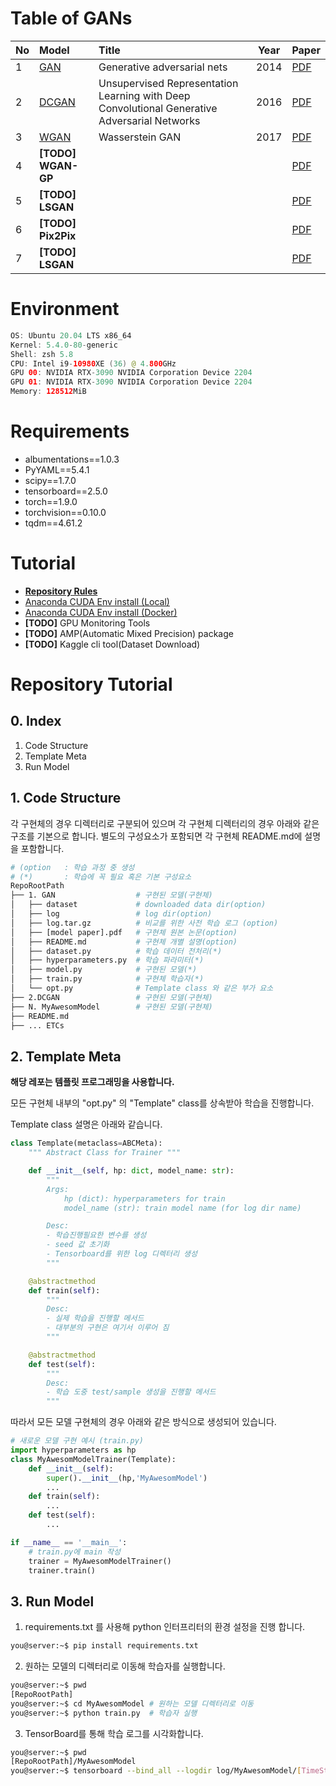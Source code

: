 # **Table of GANs**
| No   | Model                         | Title                                                                                        | Year | Paper                                                                                                                                        |
| :--- | :---------------------------- | :------------------------------------------------------------------------------------------- | ---- | -------------------------------------------------------------------------------------------------------------------------------------------- |
| 1    | [GAN](./1.GAN/src/README.pdf) | Generative adversarial nets                                                                  | 2014 | [PDF](./1.GAN/src/NIPS-2014-generative-adversarial-nets-Paper.pdf)                                                                           |
| 2    | [DCGAN](./2.DCGAN/README.md)  | Unsupervised Representation Learning with Deep Convolutional Generative Adversarial Networks | 2016 | [PDF](./2.DCGAN/src/DCGAN(UNSUPERVISED%20REPRESENTATION%20LEARNING%20WITH%20DEEP%20CONVOLUTIONAL%20GENERATIVE%20ADVERSARIAL%20NETWORKS).pdf) |
| 3    | [WGAN](./3.WGAN/README.md)    | Wasserstein GAN                                                                              | 2017 | [PDF](./3.WGAN/src/Wasserstein%20GAN.pdf)                                                                                                    |
| 4    | **[TODO]** **WGAN-GP**        |                                                                                              |      | [PDF]()                                                                                                                                      |
| 5    | **[TODO]** **LSGAN**          |                                                                                              |      | [PDF]()                                                                                                                                      |
| 6    | **[TODO]** **Pix2Pix**        |                                                                                              |      | [PDF]()                                                                                                                                      |
| 7    | **[TODO]** **LSGAN**          |                                                                                              |      | [PDF]()                                                                                                                                      |
<!-- 3. (Wasserstein GAN), 2017, Paper
4. **[TODO]** **WGAN-GP**(WGAN gradient penalty), 2017, Paper
5. **[TODO]** **LSGAN**(Least Square GAN), 2016, Paper
6. **[TODO]** **Pix2Pix**, 2018, Paper
7. TO BE CONTINUED ... -->

# **Environment**
```swift
OS: Ubuntu 20.04 LTS x86_64 
Kernel: 5.4.0-80-generic 
Shell: zsh 5.8 
CPU: Intel i9-10980XE (36) @ 4.800GHz 
GPU 00: NVIDIA RTX-3090 NVIDIA Corporation Device 2204 
GPU 01: NVIDIA RTX-3090 NVIDIA Corporation Device 2204 
Memory: 128512MiB 
```
# **Requirements**
- albumentations==1.0.3
- PyYAML==5.4.1
- scipy==1.7.0
- tensorboard==2.5.0
- torch==1.9.0
- torchvision==0.10.0
- tqdm==4.61.2
# **Tutorial**
- [**Repository Rules**](./Rules.md)
- [Anaconda CUDA Env install (Local)](./Tutorial/Anaconda%20CUDA%20Env%20install(local).md)
- [Anaconda CUDA Env install (Docker)](./Tutorial/Anaconda%20CUDA%20Env%20install(docker).md)
- **[TODO]** GPU Monitoring Tools
- **[TODO]** AMP(Automatic Mixed Precision) package
- **[TODO]** Kaggle cli tool(Dataset Download)

# Repository Tutorial

## 0. Index

1. Code Structure
2. Template Meta
3. Run Model

## 1. Code Structure

각 구현체의 경우 디렉터리로 구분되어 있으며 각 구현체 디렉터리의 경우 아래와 같은 구조를 기본으로 합니다. 별도의 구성요소가 포함되면 각 구현체 README.md에 설명을 포함합니다.

```bash
# (option   : 학습 과정 중 생성
# (*)       : 학습에 꼭 필요 혹은 기본 구성요소
RepoRootPath
├── 1. GAN                  # 구현된 모델(구현체)
│   ├── dataset             # downloaded data dir(option)
│   ├── log                 # log dir(option)
│   ├── log.tar.gz          # 비교를 위한 사전 학습 로그 (option)
│   ├── [model paper].pdf   # 구현체 원본 논문(option)
│   ├── README.md           # 구현체 개별 설명(option)
│   ├── dataset.py          # 학습 데이터 전처리(*)
│   ├── hyperparameters.py  # 학습 파라미터(*)
│   ├── model.py            # 구현된 모델(*)
│   ├── train.py            # 구현체 학습자(*)
│   └── opt.py              # Template class 와 같은 부가 요소
├── 2.DCGAN                 # 구현된 모델(구현체)
├── N. MyAwesomModel        # 구현된 모델(구현체)
├── README.md
├── ... ETCs
```

## 2. Template Meta

**해당 레포는 템플릿 프로그래밍을 사용합니다.**

모든 구현체 내부의 "opt.py" 의 "Template" class를 상속받아 학습을 진행합니다.

Template class 설명은 아래와 같습니다.

```python
class Template(metaclass=ABCMeta):
    """ Abstract Class for Trainer """

    def __init__(self, hp: dict, model_name: str):
        """
        Args:
            hp (dict): hyperparameters for train
            model_name (str): train model name (for log dir name)

        Desc:
        - 학습진행필요한 변수를 생성
        - seed 값 초기화
        - Tensorboard를 위한 log 디렉터리 생성
        """

    @abstractmethod
    def train(self):
        """
        Desc:
        - 실제 학습을 진행할 메서드
        - 대부분의 구현은 여기서 이루어 짐
        """

    @abstractmethod
    def test(self):
        """
        Desc:
        - 학습 도중 test/sample 생성을 진행할 메서드
        """
```

따라서 모든 모델 구현체의 경우 아래와 같은 방식으로 생성되어 있습니다.

```python
# 새로운 모델 구현 예시 (train.py)
import hyperparameters as hp
class MyAwesomModelTrainer(Template):
    def __init__(self):
        super().__init__(hp,'MyAwesomModel')
        ...
    def train(self):
        ...
    def test(self):
        ...

if __name__ == '__main__':
    # train.py에 main 작성
    trainer = MyAwesomModelTrainer()
    trainer.train()
```


## 3. Run Model

1. requirements.txt 를 사용해 python 인터프리터의 환경 설정을 진행 합니다.

```bash
you@server:~$ pip install requirements.txt
```

2. 원하는 모델의 디렉터리로 이동해 학습자를 실행합니다.

```bash
you@server:~$ pwd
[RepoRootPath]
you@server:~$ cd MyAwesomModel # 원하는 모델 디렉터리로 이동
you@server:~$ python train.py  # 학습자 실행
```

3. TensorBoard를 통해 학습 로그를 시각화합니다.

```bash
you@server:~$ pwd
[RepoRootPath]/MyAwesomModel
you@server:~$ tensorboard --bind_all --logdir log/MyAwesomModel/[TimeStamp]
```